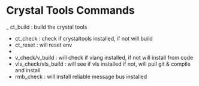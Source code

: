 # Crystal Tools Commands

_ ct_build  : build the crystal tools
- ct_check  : check if crystaltools installed, if not will build
- ct_reset  : will reset env
- 
- v_check/v_build       : will check if vlang installed, if not will install from code
- vls_check/vls_build   : will see if vls installed if not, will pull git & compile and install
- rmb_check : will install reliable message bus installed
